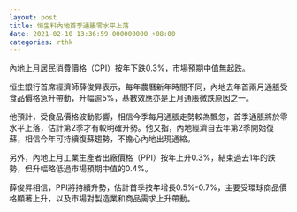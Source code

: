 ```yaml
---
layout: post
title: 恒生料內地首季通脹零水平上落
date: 2021-02-10 13:36:59.000000000 +08:00
categories: rthk
---
```


內地上月居民消費價格（CPI）按年下跌0.3%，市場預期中值無起跌。

恒生銀行首席經濟師薛俊昇表示，每年農曆新年時間不同，內地去年首兩月通脹受食品價格急升帶動，升幅逾5%，基數效應亦是上月通脹微跌原因之一。

他預計，受食品價格波動影響，相信今季每月通脹走勢較為飄忽，首季通脹將於零水平上落，估計第2季才有較明確升勢。他又指，內地經濟自去年第2季開始復蘇，相信今年可持續復蘇趨勢，不擔心內地出現通縮。

另外，內地上月工業生產者出廠價格（PPI）按年上升0.3%，結束過去1年的跌勢，但升幅略低過市場預期中值的0.4%。

薛俊昇相信，PPI將持續升勢，估計首季按年增長0.5%-0.7%，主要受環球商品價格顯著上升，以及市場對製造業和商品需求上升帶動。
